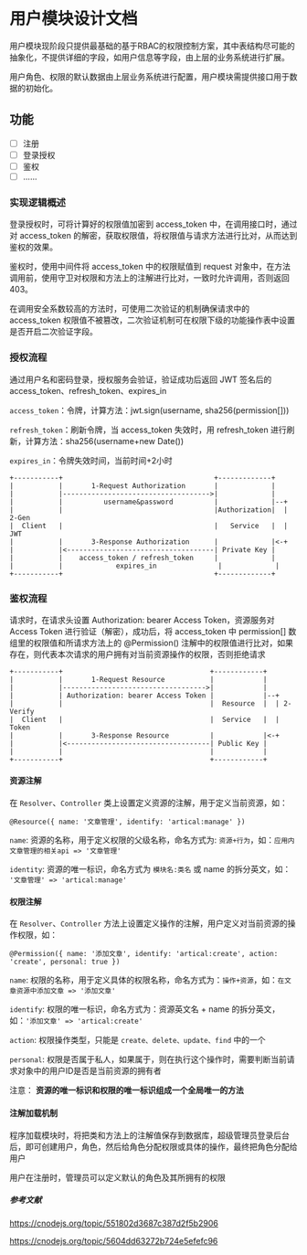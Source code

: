 # 用户模块设计文档

用户模块现阶段只提供最基础的基于RBAC的权限控制方案，其中表结构尽可能的抽象化，不提供详细的字段，如用户信息等字段，由上层的业务系统进行扩展。

用户角色、权限的默认数据由上层业务系统进行配置，用户模块需提供接口用于数据的初始化。

## 功能

- [ ] 注册
- [ ] 登录授权
- [ ] 鉴权
- [ ] ......

### 实现逻辑概述

登录授权时，可将计算好的权限值加密到 access_token 中，在调用接口时，通过对 access_token 的解密，获取权限值，将权限值与请求方法进行比对，从而达到鉴权的效果。

鉴权时，使用中间件将 access_token 中的权限赋值到 request 对象中，在方法调用前，使用守卫对权限和方法上的注解进行比对，一致时允许调用，否则返回403。

在调用安全系数较高的方法时，可使用二次验证的机制确保请求中的 access_token 权限值不被篡改，二次验证机制可在权限下级的功能操作表中设置是否开启二次验证字段。

### 授权流程

通过用户名和密码登录，授权服务会验证，验证成功后返回 JWT 签名后的 access_token、refresh_token、expires_in

`access_token`：令牌，计算方法：jwt.sign(username, sha256(permission[]))

`refresh_token`：刷新令牌，当 access_token 失效时，用 refresh_token 进行刷新，计算方法：sha256(username+new Date())

`expires_in`：令牌失效时间，当前时间+2小时

```none
+-----------+                                     +-------------+
|           |       1-Request Authorization       |             |
|           |------------------------------------>|             |
|           |          username&password          |             |--+
|           |                                     |Authorization|  | 2-Gen
|  Client   |                                     |   Service   |  |   JWT
|           |       3-Response Authorization      |             |<-+
|           |<------------------------------------| Private Key |
|           |    access_token / refresh_token     |             |
|           |             expires_in               |             |
+-----------+                                     +-------------+
```

### 鉴权流程

请求时，在请求头设置 Authorization: bearer Access Token，资源服务对 Access Token 进行验证（解密），成功后，将 access_token 中 permission[] 数组里的权限值和所请求方法上的 @Permission() 注解中的权限值进行比对，如果存在，则代表本次请求的用户拥有对当前资源操作的权限，否则拒绝请求

```none
+-----------+                                    +------------+
|           |       1-Request Resource           |            |
|           |----------------------------------->|            |
|           | Authorization: bearer Access Token |            |--+
|           |                                    |  Resource  |  | 2-Verify
|  Client   |                                    |  Service   |  |   Token
|           |       3-Response Resource          |            |<-+
|           |<-----------------------------------| Public Key |
|           |                                    |            |
+-----------+                                    +------------+
```

#### 资源注解

在 `Resolver`、`Controller` 类上设置定义资源的注解，用于定义当前资源，如：

`@Resource({ name: '文章管理', identify: 'artical:manage' })`

`name`: 资源的名称，用于定义权限的父级名称，命名方式为: `资源+行为`，如：`应用内文章管理的相关api => '文章管理'`

`identity`: 资源的唯一标识，命名方式为 `模块名:类名` 或 name 的拆分英文，如： `'文章管理' => 'artical:manage'`

#### 权限注解

在 `Resolver`、`Controller` 方法上设置定义操作的注解，用户定义对当前资源的操作权限，如：

`@Permission({ name: '添加文章', identify: 'artical:create', action: 'create', personal: true })`

`name`: 权限的名称，用于定义具体的权限名称，命名方式为：`操作+资源`，如：`在文章资源中添加文章 => '添加文章'`

`identify`: 权限的唯一标识，命名方式为：资源英文名 + name 的拆分英文，如：`'添加文章' => 'artical:create'`

`action`: 权限操作类型，只能是 `create、delete、update、find` 中的一个

`personal`: 权限是否属于私人，如果属于，则在执行这个操作时，需要判断当前请求对象中的用户ID是否是当前资源的拥有者

注意： **资源的唯一标识和权限的唯一标识组成一个全局唯一的方法**

#### 注解加载机制

程序加载模块时，将把类和方法上的注解值保存到数据库，超级管理员登录后台后，即可创建用户，角色，然后给角色分配权限或具体的操作，最终把角色分配给用户

用户在注册时，管理员可以定义默认的角色及其所拥有的权限

##### 参考文献

https://cnodejs.org/topic/551802d3687c387d2f5b2906

https://cnodejs.org/topic/5604dd63272b724e5efefc96